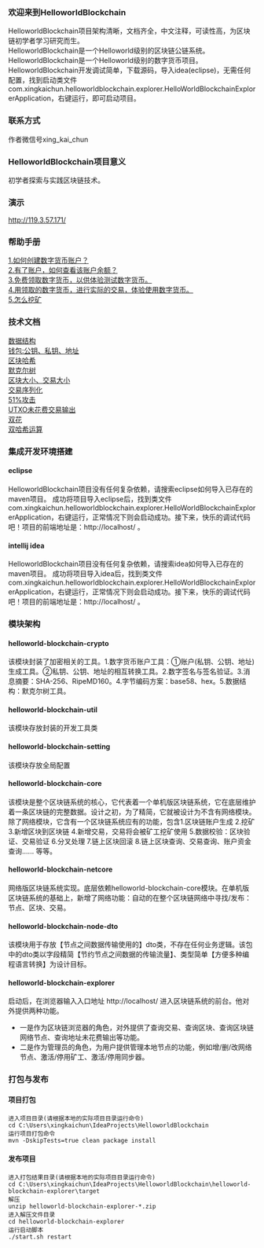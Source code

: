### 欢迎来到HelloworldBlockchain
HelloworldBlockchain项目架构清晰，文档齐全，中文注释，可读性高，为区块链初学者学习研究而生。  
HelloworldBlockchain是一个Helloworld级别的区块链公链系统。  
HelloworldBlockchain是一个Helloworld级别的数字货币项目。  
HelloworldBlockchain开发调试简单，下载源码，导入idea(eclipse)，无需任何配置，找到启动类文件com.xingkaichun.helloworldblockchain.explorer.HelloWorldBlockchainExplorerApplication，右键运行，即可启动项目。  



### 联系方式
作者微信号xing_kai_chun



### HelloworldBlockchain项目意义  
初学者探索与实践区块链技术。



### 演示
http://119.3.57.171/



### 帮助手册
[1.如何创建数字货币账户？](https://zhuanlan.zhihu.com/p/352458209)  
[2.有了账户，如何查看该账户余额？](https://zhuanlan.zhihu.com/p/352458209)  
[3.免费领取数字货币，以供体验测试数字货币。](https://zhuanlan.zhihu.com/p/352458209)  
[4.用领取的数字货币，进行实际的交易，体验使用数字货币。](https://zhuanlan.zhihu.com/p/352458209)  
[5.怎么挖矿](https://zhuanlan.zhihu.com/p/352458209)



### 技术文档
[数据结构](https://zhuanlan.zhihu.com/p/332265582)  
[钱包:公钥、私钥、地址](https://zhuanlan.zhihu.com/p/38196092)  
[区块哈希](https://zhuanlan.zhihu.com/p/353570191)  
[默克尔树](https://zhuanlan.zhihu.com/p/40142647)  
[区块大小、交易大小](https://zhuanlan.zhihu.com/p/336827577)  
[交易序列化](https://zhuanlan.zhihu.com/p/353323689)  
[51%攻击](https://zhuanlan.zhihu.com/p/39984439)  
[UTXO未花费交易输出](https://zhuanlan.zhihu.com/p/39969755)  
[双花](https://zhuanlan.zhihu.com/p/258952892)  
[双哈希运算](https://zhuanlan.zhihu.com/p/353575311)  

### 集成开发环境搭建
#### eclipse
HelloworldBlockchain项目没有任何复杂依赖，请搜索eclipse如何导入已存在的maven项目。
成功将项目导入eclipse后，找到类文件com.xingkaichun.helloworldblockchain.explorer.HelloWorldBlockchainExplorerApplication，右键运行，正常情况下则会启动成功。接下来，快乐的调试代码吧！项目的前端地址是：http://localhost/ 。
#### intellij idea
HelloworldBlockchain项目没有任何复杂依赖，请搜索idea如何导入已存在的maven项目。
成功将项目导入idea后，找到类文件com.xingkaichun.helloworldblockchain.explorer.HelloWorldBlockchainExplorerApplication，右键运行，正常情况下则会启动成功。接下来，快乐的调试代码吧！项目的前端地址是：http://localhost/ 。



### 模块架构
#### helloworld-blockchain-crypto
该模块封装了加密相关的工具。1.数字货币账户工具：①账户(私钥、公钥、地址)生成工具。②私钥、公钥、地址的相互转换工具。2.数字签名与签名验证。3.消息摘要：SHA-256、RipeMD160。4.字节编码方案：base58、hex。5.数据结构：默克尔树工具。
#### helloworld-blockchain-util
该模块存放封装的开发工具类
#### helloworld-blockchain-setting
该模块存放全局配置
#### helloworld-blockchain-core
该模块是整个区块链系统的核心，它代表着一个单机版区块链系统，它在底层维护着一条区块链的完整数据。设计之初，为了精简，它就被设计为不含有网络模块。除了网络模块，它含有一个区块链系统应有的功能，包含1.区块链账户生成 2.挖矿 3.新增区块到区块链 4.新增交易，交易将会被矿工挖矿使用 5.数据校验：区块验证、交易验证 6.分叉处理 7.链上区块回滚 8.链上区块查询、交易查询、账户资金查询...... 等等。
#### helloworld-blockchain-netcore
网络版区块链系统实现。底层依赖helloworld-blockchain-core模块。在单机版区块链系统的基础上，新增了网络功能：自动的在整个区块链网络中寻找/发布：节点、区块、交易。
#### helloworld-blockchain-node-dto
该模块用于存放【节点之间数据传输使用的】dto类，不存在任何业务逻辑。该包中的dto类以字段精简【节约节点之间数据的传输流量】、类型简单【方便多种编程语言转换】为设计目标。 
#### helloworld-blockchain-explorer
启动后，在浏览器输入入口地址 http://localhost/ 进入区块链系统的前台。他对外提供两种功能。
* 一是作为区块链浏览器的角色，对外提供了查询交易、查询区块、查询区块链网络节点、查询地址未花费输出等功能。
* 二是作为管理员的角色，为用户提供管理本地节点的功能，例如增/删/改网络节点、激活/停用矿工、激活/停用同步器。



### 打包与发布
#### 项目打包
```  
进入项目目录(请根据本地的实际项目目录运行命令)  
cd C:\Users\xingkaichun\IdeaProjects\HelloworldBlockchain   
运行项目打包命令   
mvn -DskipTests=true clean package install  
```
#### 发布项目
```  
进入打包结果目录(请根据本地的实际项目目录运行命令)  
cd C:\Users\xingkaichun\IdeaProjects\HelloworldBlockchain\helloworld-blockchain-explorer\target  
解压  
unzip helloworld-blockchain-explorer-*.zip  
进入解压文件目录  
cd helloworld-blockchain-explorer    
运行启动脚本  
./start.sh restart  
```